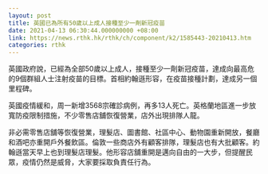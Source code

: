 ```yaml
---
layout: post
title: 英國已為所有50歲以上成人接種至少一劑新冠疫苗
date: 2021-04-13 06:30:44.000000000 +08:00
link: https://news.rthk.hk/rthk/ch/component/k2/1585443-20210413.htm
categories: rthk
---
```


英國政府說，已經為全部50歲以上成人，接種至少一劑新冠疫苗，達成向最高危的9個群組人士注射疫苗的目標。首相約翰遜形容，在疫苗接種計劃，達成另一個里程碑。

英國疫情緩和，周一新增3568宗確診病例，再多13人死亡。英格蘭地區進一步放寬防疫限制措施，不少零售店舖恢復營業，店外出現排隊人龍。

非必需零售店舖等恢復營業，理髮店、圖書館、社區中心、動物園重新開放，餐廳和酒吧亦重開戶外餐飲區。倫敦一些商店外有顧客排隊，理髮店也有大批顧客。約翰遜當天早上也到理髮店理髮。他形容店舖重開是邁向自由的一大步，但提醒民眾，疫情仍然是威脅，大家要採取負責任行為。
